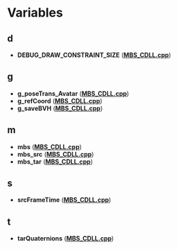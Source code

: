
# Variables



## d

* **DEBUG\_DRAW\_CONSTRAINT\_SIZE** ([**MBS\_CDLL.cpp**](_m_b_s___c_d_l_l_8cpp.md))


## g

* **g\_poseTrans\_Avatar** ([**MBS\_CDLL.cpp**](_m_b_s___c_d_l_l_8cpp.md))
* **g\_refCoord** ([**MBS\_CDLL.cpp**](_m_b_s___c_d_l_l_8cpp.md))
* **g\_saveBVH** ([**MBS\_CDLL.cpp**](_m_b_s___c_d_l_l_8cpp.md))


## m

* **mbs** ([**MBS\_CDLL.cpp**](_m_b_s___c_d_l_l_8cpp.md))
* **mbs\_src** ([**MBS\_CDLL.cpp**](_m_b_s___c_d_l_l_8cpp.md))
* **mbs\_tar** ([**MBS\_CDLL.cpp**](_m_b_s___c_d_l_l_8cpp.md))


## s

* **srcFrameTime** ([**MBS\_CDLL.cpp**](_m_b_s___c_d_l_l_8cpp.md))


## t

* **tarQuaternions** ([**MBS\_CDLL.cpp**](_m_b_s___c_d_l_l_8cpp.md))




